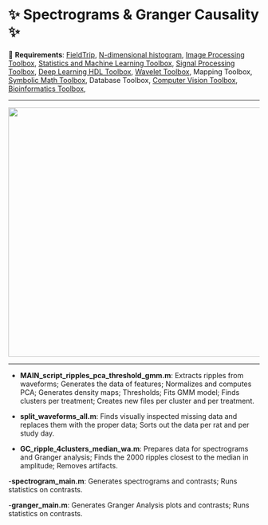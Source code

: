 # :sparkles: Spectrograms & Granger Causality :sparkles:
:pushpin: **Requirements**: [FieldTrip](https://github.com/fieldtrip/fieldtrip), [N-dimensional histogram](https://www.mathworks.com/matlabcentral/fileexchange/23897-n-dimensional-histogram), [Image Processing Toolbox](https://www.mathworks.com/products/image.html), [Statistics and Machine Learning Toolbox](https://www.mathworks.com/products/statistics.html), [Signal Processing Toolbox](https://www.mathworks.com/products/signal.html), [Deep Learning HDL Toolbox](https://www.mathworks.com/products/deep-learning-hdl.html), [Wavelet Toolbox](https://www.mathworks.com/products/wavelet.html), Mapping Toolbox, [Symbolic Math Toolbox](https://www.mathworks.com/products/symbolic.html), Database Toolbox, [Computer Vision Toolbox](https://www.mathworks.com/products/computer-vision.html), [Bioinformatics Toolbox](https://www.mathworks.com/products/bioinfo.html),


------------------------------------

<a href="url"><img src="https://github.com/pelinozsezer/RGS14/blob/main/nonrem_oscillations/Spectrograms%26GrangerCausality/pipeline.png" align="center" height="500" width="525" ></a>

------------------------------------

- **MAIN_script_ripples_pca_threshold_gmm.m**: Extracts ripples from waveforms; Generates the data of features; Normalizes and computes PCA; Generates density maps; Thresholds; Fits GMM model; Finds clusters per treatment; Creates new files per cluster and per treatment.

- **split_waveforms_all.m**: Finds visually inspected missing data and replaces them with the proper data; Sorts out the data per rat and per study day.

- **GC_ripple_4clusters_median_wa.m**: Prepares data for spectrograms and Granger analysis; Finds the 2000 ripples closest to the median in amplitude; Removes artifacts.

-**spectrogram_main.m**: Generates spectrograms and contrasts; Runs statistics on contrasts.

-**granger_main.m**: Generates Granger Analysis plots and contrasts; Runs statistics on contrasts.
